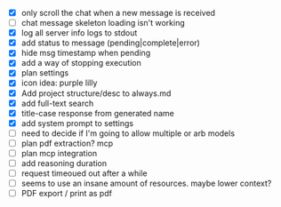 - [x] only scroll the chat when a new message is received
- [ ] chat message skeleton loading isn't working
- [x] log all server info logs to stdout
- [x] add status to message (pending|complete|error)
- [x] hide msg timestamp when pending
- [x] add a way of stopping execution
- [x] plan settings
- [x] icon idea: purple lilly
- [x] Add project structure/desc to always.md
- [x] add full-text search
- [x] title-case response from generated name
- [x] add system prompt to settings
- [ ] need to decide if I'm going to allow multiple or arb models
- [ ] plan pdf extraction? mcp
- [ ] plan mcp integration
- [ ] add reasoning duration
- [ ] request timeoued out after a while
- [ ] seems to use an insane amount of resources. maybe lower context?
- [ ] PDF export / print as pdf
